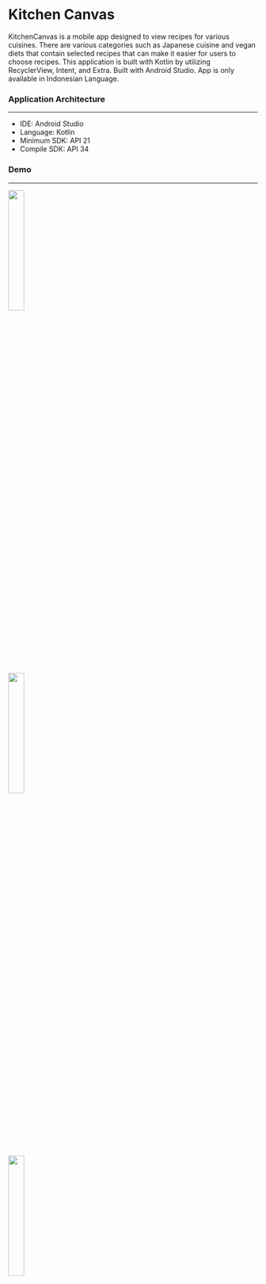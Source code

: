 # Kitchen Canvas  

KitchenCanvas is a mobile app designed to view recipes for various cuisines. There are various categories such as Japanese cuisine and vegan diets that contain selected recipes that can make it easier for users to choose recipes. This application is built with Kotlin by utilizing RecyclerView, Intent, and Extra. Built with Android Studio. App is only available in Indonesian Language.

### Application Architecture
---
- IDE: Android Studio
- Language: Kotlin
- Minimum SDK: API 21
- Compile SDK: API 34

### Demo
---
<img src="https://github.com/zask45/kitchen-canvas-app/assets/117462539/509af02e-8feb-46e0-aa14-052d41ca5d37" width="25%">
<br>
<img src="https://github.com/zask45/kitchen-canvas-app/assets/117462539/35736855-88d6-4fdf-bca5-836d98ca9f0a" width="25%">
<br>
<img src="https://github.com/zask45/kitchen-canvas-app/assets/117462539/ada2bcbe-5a7c-41d7-8365-c342b8596779" width="25%">









 
 

